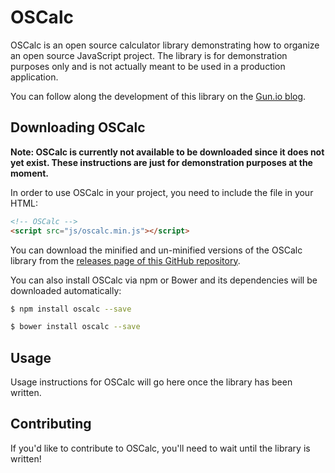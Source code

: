 # OSCalc

OSCalc is an open source calculator library demonstrating how to organize an open source
JavaScript project. The library is for demonstration purposes only and is not actually meant to be
used in a production application.

You can follow along the development of this library on the [Gun.io blog](https://gun.io/blog/).


## Downloading OSCalc

__Note: OSCalc is currently not available to be downloaded since it does not yet exist. These
instructions are just for demonstration purposes at the moment.__

In order to use OSCalc in your project, you need to include the file in your HTML:

```html
<!-- OSCalc -->
<script src="js/oscalc.min.js"></script>
```

You can download the minified and un-minified versions of the OSCalc library from the
[releases page of this GitHub repository](https://github.com/firebase/oscalc/releases).

You can also install OSCalc via npm or Bower and its dependencies will be downloaded automatically:

```bash
$ npm install oscalc --save
```

```bash
$ bower install oscalc --save
```


## Usage

Usage instructions for OSCalc will go here once the library has been written.


## Contributing

If you'd like to contribute to OSCalc, you'll need to wait until the library is written!
